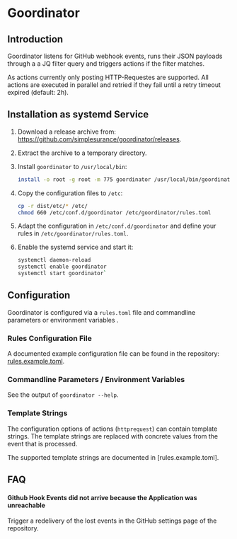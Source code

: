 # Goordinator

## Introduction

Goordinator listens for GitHub webhook events, runs their JSON payloads through
a a JQ filter query and triggers actions if the filter matches.

As actions currently only posting HTTP-Requestes are supported.
All actions are executed in parallel and retried if they fail until a retry
timeout expired (default: 2h).

## Installation as systemd Service

1. Download a release archive from: <https://github.com/simplesurance/goordinator/releases>.
2. Extract the archive to a temporary directory.
3. Install `goordinator` to `/usr/local/bin`:

   ```sh
   install -o root -g root -m 775 goordinator /usr/local/bin/goordinator
   ```

4. Copy the configuration files to `/etc`:

   ```sh
   cp -r dist/etc/* /etc/
   chmod 660 /etc/conf.d/goordinator /etc/goordinator/rules.toml
   ```

5. Adapt the configuration in `/etc/conf.d/goordinator` and define your rules in
   `/etc/goordinator/rules.toml`.
6. Enable the systemd service and start it:

   ```sh
   systemctl daemon-reload
   systemctl enable goordinator
   systemctl start goordinator`
   ```

## Configuration

Goordinator is configured via a `rules.toml` file and commandline parameters or
environment variables .

### Rules Configuration File

A documented example configuration file can be found in the repository:
[rules.example.toml](rules.example.toml).

### Commandline Parameters / Environment Variables

See the output of `goordinator --help`.

### Template Strings

The configuration options of actions (`httprequest`) can
contain template strings. The template strings are replaced with concrete values
from the event that is processed.

The supported template strings are documented in [rules.example.toml].


## FAQ

#### Github Hook Events did not arrive because the Application was unreachable

Trigger a redelivery of the lost events in the GitHub settings page of the
repository.
